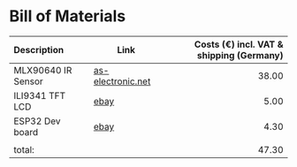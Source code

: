 # Bill of Materials



| Description | Link | Costs (€) incl. VAT & shipping (Germany) |
|:------------|------|----------:|
| MLX90640 IR Sensor | [as-electronic.net](https://as-electronic.net/epages/f5f396c6-206d-4fb6-8b4c-7e9832c1a74f.sf/de_DE/?ObjectPath=/Shops/f5f396c6-206d-4fb6-8b4c-7e9832c1a74f/Products/MLX90640ESF-BAB-000) | 38.00 |
| ILI9341 TFT LCD | [ebay](https://www.ebay.de/itm/333101973819) | 5.00 |
| ESP32 Dev board | [ebay](https://www.ebay.de/itm/402209323900) | 4.30 |
|  | |   |
| total: | |  47.30 |
